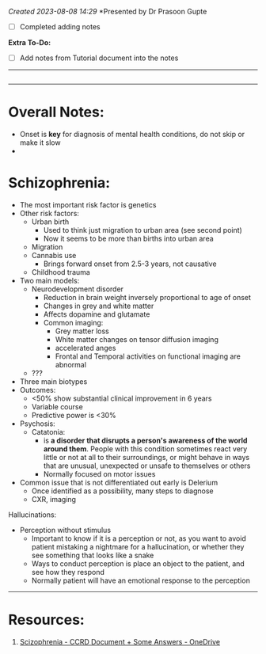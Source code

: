 *Created 2023-08-08 14:29*
*Presented by Dr Prasoon Gupte
- [ ] Completed adding notes

**Extra To-Do:**
- [ ] Add notes from Tutorial document into the notes
---
```toc
```
---
# Overall Notes:
- Onset is **key** for diagnosis of mental health conditions, do not skip or make it slow
- 
# Schizophrenia:
- The most important risk factor is genetics
- Other risk factors:
	- Urban birth
		- Used to think just migration to urban area (see second point)
		- Now it seems to be more than births into urban area
	- Migration
	- Cannabis use
		- Brings forward onset from 2.5-3 years, not causative
	- Childhood trauma
- Two main models:
	- Neurodevelopment disorder
		- Reduction in brain weight inversely proportional to age of onset
		- Changes in grey and white matter
		- Affects dopamine and glutamate
		- Common imaging:
			- Grey matter loss
			- White matter changes on tensor diffusion imaging
			- accelerated anges
			- Frontal and Temporal activities on functional imaging are abnormal
	- ???
- Three main biotypes
- Outcomes:
	- <50% show substantial clinical improvement in 6 years
	- Variable course
	- Predictive power is <30%
- Psychosis:
	- Catatonia:
		- is **a disorder that disrupts a person's awareness of the world around them**. People with this condition sometimes react very little or not at all to their surroundings, or might behave in ways that are unusual, unexpected or unsafe to themselves or others
		- Normally focused on motor issues
- Common issue that is not differentiated out early is Delerium
	- Once identified as a possibility, many steps to diagnose
	- CXR, imaging


Hallucinations:
- Perception without stimulus
	- Important to know if it is a perception or not, as you want to avoid patient mistaking a nightmare for a hallucination, or whether they see something that looks like a snake
	- Ways to conduct perception is place an object to the patient, and see how they respond
	- Normally patient will have an emotional response to the perception

---

# Resources:
1. [Scizophrenia - CCRD Document + Some Answers - OneDrive](https://1drv.ms/w/s!Avqt1VHL6LRcvLI3oUb7R0Ol9dYEEw)
